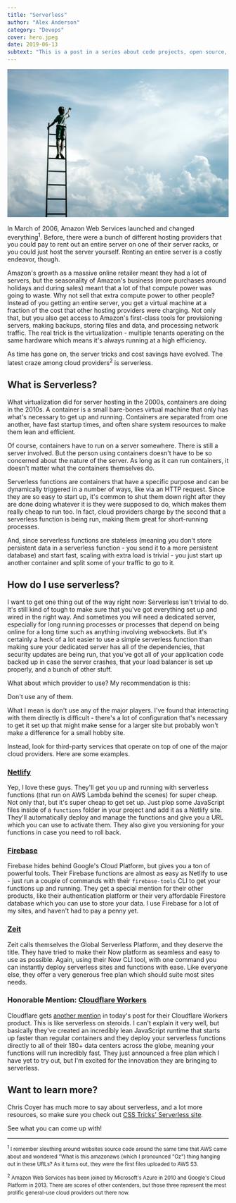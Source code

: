 ```yaml
---
title: "Serverless"
author: "Alex Anderson"
category: "Devops"
cover: hero.jpeg
date: 2019-06-13
subtext: "This is a post in a series about code projects, open source, build tools, and deployment."
---
```


![Hero](hero.jpeg)

In March of 2006, Amazon Web Services launched and changed everything<sup>1</sup>. Before, there were a bunch of different hosting providers that you could pay to rent out an entire server on one of their server racks, or you could just host the server yourself. Renting an entire server is a costly endeavor, though.

Amazon's growth as a massive online retailer meant they had a lot of servers, but the seasonality of Amazon's business (more purchases around holidays and during sales) meant that a lot of that compute power was going to waste. Why not sell that extra compute power to other people? Instead of you getting an entire server, you get a virtual machine at a fraction of the cost that other hosting providers were charging. Not only that, but you also get access to Amazon's first-class tools for provisioning servers, making backups, storing files and data, and processing network traffic. The real trick is the virtualization - multiple tenants operating on the same hardware which means it's always running at a high efficiency.

As time has gone on, the server tricks and cost savings have evolved. The latest craze among cloud providers<sup>2</sup> is serverless.

## What is Serverless?

What virtualization did for server hosting in the 2000s, containers are doing in the 2010s. A container is a small bare-bones virtual machine that only has what's necessary to get up and running. Containers are separated from one another, have fast startup times, and often share system resources to make them lean and efficient.

Of course, containers have to run on a server somewhere. There is still a server involved. But the person using containers doesn't have to be so concerned about the nature of the server. As long as it can run containers, it doesn't matter what the containers themselves do.

Serverless functions are containers that have a specific purpose and can be dynamically triggered in a number of ways, like via an HTTP request. Since they are so easy to start up, it's common to shut them down right after they are done doing whatever it is they were supposed to do, which makes them really cheap to run too. In fact, cloud providers charge by the second that a serverless function is being run, making them great for short-running processes.

And, since serverless functions are stateless (meaning you don't store persistent data in a serverless function - you send it to a more persistent database) and start fast, scaling with extra load is trivial - you just start up another container and split some of your traffic to go to it.

## How do I use serverless?

I want to get one thing out of the way right now: Serverless isn't trivial to do. It's still kind of tough to make sure that you've got everything set up and wired in the right way. And sometimes you will need a dedicated server, especially for long running processes or processes that depend on being online for a long time such as anything involving websockets. But it's certainly a heck of a lot easier to use a simple serverless function than making sure your dedicated server has all of the dependencies, that security updates are being run, that you've got all of your application code backed up in case the server crashes, that your load balancer is set up properly, and a bunch of other stuff.

What about which provider to use? My recommendation is this:

Don't use any of them.

What I mean is don't use any of the major players. I've found that interacting with them directly is difficult - there's a lot of configuration that's necessary to get it set up that might make sense for a larger site but probably won't make a difference for a small hobby site.

Instead, look for third-party services that operate on top of one of the major cloud providers. Here are some examples.

### [Netlify](https://www.netlify.com/products/functions/)

Yep, I love these guys. They'll get you up and running with serverless functions (that run on AWS Lambda behind the scenes) for super cheap. Not only that, but it's super cheap to get set up. Just plop some JavaScript files inside of a `functions` folder in your project and add it as a Netlify site. They'll automatically deploy and manage the functions and give you a URL which you can use to activate them. They also give you versioning for your functions in case you need to roll back.

### [Firebase](https://firebase.google.com/)

Firebase hides behind Google's Cloud Platform, but gives you a ton of powerful tools. Their Firebase functions are almost as easy as Netlify to use - just run a couple of commands with their `firebase-tools` CLI to get your functions up and running. They get a special mention for their other products, like their authentication platform or their very affordable Firestore database which you can use to store your data. I use Firebase for a lot of my sites, and haven't had to pay a penny yet.

### [Zeit](https://zeit.co/)

Zeit calls themselves the Global Serverless Platform, and they deserve the title. They have tried to make their Now platform as seamless and easy to use as possible. Again, using their Now CLI tool, with one command you can instantly deploy serverless sites and functions with ease. Like everyone else, they offer a very generous free plan which should suite most sites needs.

### Honorable Mention: [Cloudflare Workers](https://www.cloudflare.com/products/cloudflare-workers/)

Cloudflare gets [another mention](/blog/fire-up-your-website-with-cloudflare/) in today's post for their Cloudflare Workers product. This is like serverless on steroids. I can't explain it very well, but basically they've created an incredibly lean JavaScript runtime that starts up faster than regular containers and they deploy your serverless functions directly to all of their 180+ data centers across the globe, meaning your functions will run incredibly fast. They just announced a free plan which I have yet to try out, but I'm excited for the innovation they are bringing to serverless.

## Want to learn more?

Chris Coyer has much more to say about serverless, and a lot more resources, so make sure you check out [CSS Tricks' Serverless site](https://serverless.css-tricks.com/).

See what you can come up with!

<hr/>

<small><sup>1</sup> I remember sleuthing around websites source code around the same time that AWS came about and wondered "What is this amazonaws (which I pronounced "Oz") thing hanging out in these URLs? As it turns out, they were the first files uploaded to AWS S3.</small>

<small><sup>2</sup> Amazon Web Services has been joined by Microsoft's Azure in 2010 and Google's Cloud Platform in 2013. There are scores of other contenders, but those three represent the most prolific general-use cloud providers out there now.</small>
